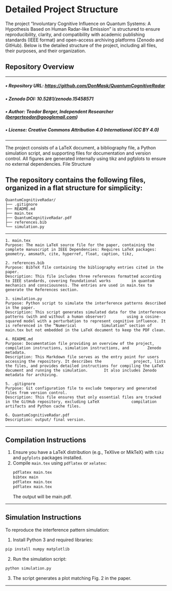 # Detailed Project Structure
The project “Involuntary Cognitive Influence on Quantum Systems: A Hypothesis Based on Human Radar-like Emission” is structured to ensure reproducibility, clarity, and compatibility with academic publishing standards (IEEE format) and open-access archiving platforms (Zenodo and GitHub). Below is the detailed structure of the project, including all files, their purposes, and their organization.

## Repository Overview
___
##### •  Repository URL: https://github.com/DonMask/QuantumCognitiveRadar
##### •  Zenodo DOI: 10.5281/zenodo.15458571
##### •  Author: Teodor Berger, Independent Researcher (bergerteodor@googlemail.com)
##### •  License: Creative Commons Attribution 4.0 International (CC BY 4.0)
___
The project consists of a LaTeX document, a bibliography file, a Python simulation script, and supporting files for documentation and version control. All figures are generated internally using tikz and pgfplots to ensure no external dependencies.
File Structure

## The repository contains the following files, organized in a flat structure for simplicity:
```
QuantumCognitiveRadar/
├── .gitignore
├── README.md
├── main.tex
├── QuantumCognitiveRadar.pdf
├── references.bib
└── simulation.py
```
___
```
1. main.tex
Purpose: The main LaTeX source file for the paper, containing the complete manuscript in IEEE Dependencies: Requires LaTeX packages: geometry, amsmath, cite, hyperref, float, caption, tikz,

2. references.bib
Purpose: BibTeX file containing the bibliography entries cited in the paper.
Description: This file includes three references formatted according to IEEE standards, covering foundational works         in quantum mechanics and consciousness. The entries are used in main.tex to generate the References section.

3. simulation.py
Purpose: Python script to simulate the interference patterns described in the paper.
Description: This script generates simulated data for the interference patterns (with and without a human observer)         using a cosine-squared model with a perturbation to represent cognitive influence. It is referenced in the “Numerical           Simulation” section of main.tex but not embedded in the LaTeX document to keep the PDF clean.

4. README.md
Purpose: Documentation file providing an overview of the project, compilation instructions, simulation instructions, and        Zenodo metadata.
Description: This Markdown file serves as the entry point for users accessing the repository. It describes the              project, lists the files, and provides detailed instructions for compiling the LaTeX document and running the simulation.       It also includes Zenodo metadata for archiving.

5. .gitignore
Purpose: Git configuration file to exclude temporary and generated files from version control.
Description: This file ensures that only essential files are tracked in the GitHub repository, excluding LaTeX              compilation artifacts and Python cache files.

6. QuantumCognitiveRadar.pdf
Description: output/ final version.
```
___
## Compilation Instructions
1. Ensure you have a LaTeX distribution (e.g., TeXlive or MikTeX) with `tikz` and `pgfplots` packages installed.
2. Compile `main.tex` using `pdflatex` or `xelatex`:
   ```bash
   pdflatex main.tex
   bibtex main
   pdflatex main.tex
   pdflatex main.tex
   ```
   The output will be main.pdf.
___
## Simulation Instructions
To reproduce the interference pattern simulation:
1.  Install Python 3 and required libraries:
```bash
pip install numpy matplotlib
```
2.  Run the simulation script:
```bash
python simulation.py
```
3.  The script generates a plot matching Fig. 2 in the paper.
___
